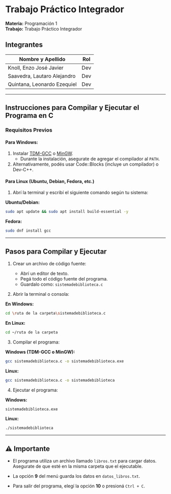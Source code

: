 # Trabajo Práctico Integrador

**Materia:** Programación 1  
**Trabajo:** Trabajo Práctico Integrador

## Integrantes

| Nombre y Apellido            | Rol  |
|-----------------------------|------|
| Knoll, Enzo José Javier     | Dev  |
| Saavedra, Lautaro Alejandro | Dev  |
| Quintana, Leonardo Ezequiel | Dev  |

---

## Instrucciones para Compilar y Ejecutar el Programa en C

### Requisitos Previos

#### Para Windows:

1. Instalar [TDM-GCC](https://jmeubank.github.io/tdm-gcc/) o [MinGW](https://www.mingw-w64.org/downloads/#mingw-w64-builds).
   - Durante la instalación, asegurate de agregar el compilador al `PATH`.
2. Alternativamente, podés usar Code::Blocks (incluye un compilador) o Dev-C++.

#### Para Linux (Ubuntu, Debian, Fedora, etc.)

1. Abrí la terminal y escribí el siguiente comando según tu sistema:

**Ubuntu/Debian:**
```bash
sudo apt update && sudo apt install build-essential -y
```

**Fedora:**
```bash
sudo dnf install gcc
```

---

## Pasos para Compilar y Ejecutar

1. Crear un archivo de código fuente:
   - Abrí un editor de texto.
   - Pegá todo el código fuente del programa.
   - Guardalo como: `sistemadebiblioteca.c`

2. Abrir la terminal o consola:

**En Windows:**
```bash
cd \ruta de la carpeta\sistemadebiblioteca.c
```

**En Linux:**
```bash
cd ~/ruta de la carpeta
```

3. Compilar el programa:

**Windows (TDM-GCC o MinGW):**
```bash
gcc sistemadebiblioteca.c -o sistemadebiblioteca.exe
```

**Linux:**
```bash
gcc sistemadebiblioteca.c -o sistemadebiblioteca
```

4. Ejecutar el programa:

**Windows:**
```bash
sistemadebiblioteca.exe
```

**Linux:**
```bash
./sistemadebiblioteca
```

---

## ⚠️ Importante

- El programa utiliza un archivo llamado `libros.txt` para cargar datos.  
  Asegurate de que esté en la misma carpeta que el ejecutable.

- La opción **9** del menú guarda los datos en `datos_libros.txt`.

- Para salir del programa, elegí la opción **10** o presioná `Ctrl + C`.

